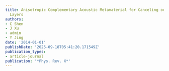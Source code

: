 ```yaml
---
title: Anisotropic Complementary Acoustic Metamaterial for Canceling out Aberrating
  Layers
authors:
- C Shen
- J Xu
- admin
- Y Jing
date: '2014-01-01'
publishDate: '2025-09-18T05:41:20.171549Z'
publication_types:
- article-journal
publication: '*Phys. Rev. X*'
---
```

